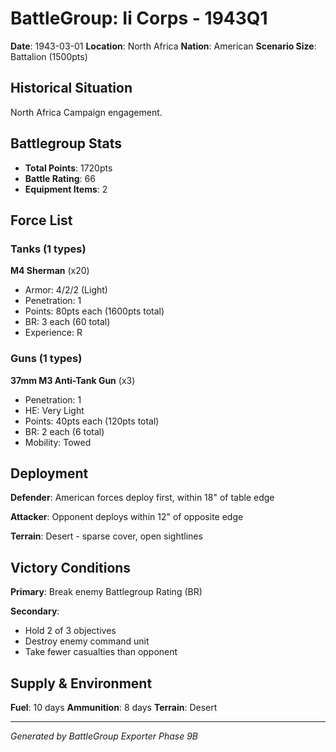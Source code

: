 # BattleGroup: Ii Corps - 1943Q1

**Date**: 1943-03-01
**Location**: North Africa
**Nation**: American
**Scenario Size**: Battalion (1500pts)

## Historical Situation

North Africa Campaign engagement.

## Battlegroup Stats

- **Total Points**: 1720pts
- **Battle Rating**: 66
- **Equipment Items**: 2

## Force List

### Tanks (1 types)

**M4 Sherman** (x20)
- Armor: 4/2/2 (Light)
- Penetration: 1
- Points: 80pts each (1600pts total)
- BR: 3 each (60 total)
- Experience: R

### Guns (1 types)

**37mm M3 Anti-Tank Gun** (x3)
- Penetration: 1
- HE: Very Light
- Points: 40pts each (120pts total)
- BR: 2 each (6 total)
- Mobility: Towed


## Deployment

**Defender**: American forces deploy first, within 18" of table edge

**Attacker**: Opponent deploys within 12" of opposite edge

**Terrain**: Desert - sparse cover, open sightlines

## Victory Conditions

**Primary**: Break enemy Battlegroup Rating (BR)

**Secondary**:
- Hold 2 of 3 objectives
- Destroy enemy command unit
- Take fewer casualties than opponent

## Supply & Environment

**Fuel**: 10 days
**Ammunition**: 8 days
**Terrain**: Desert

---

*Generated by BattleGroup Exporter Phase 9B*

